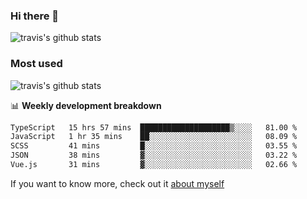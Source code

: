 ### Hi there 👋

<!--
**HondryTravis/HondryTravis** is a ✨ _special_ ✨ repository because its `README.md` (this file) appears on your GitHub profile.

Here are some ideas to get you started:

- 🔭 I’m currently working on ...
- 🌱 I’m currently learning ...
- 👯 I’m looking to collaborate on ...
- 🤔 I’m looking for help with ...
- 💬 Ask me about ...
- 📫 How to reach me: ...
- 😄 Pronouns: ...
- ⚡ Fun fact: ...
-->

![travis's github stats](https://github-readme-stats.vercel.app/api?username=HondryTravis&hide=stars)
### Most used
![travis's github stats](https://github-readme-stats.anuraghazra1.vercel.app/api/top-langs/?username=HondryTravis&layout=compact&hide_title=true)

📊 **Weekly development breakdown**

<!--START_SECTION:waka-->

```txt
TypeScript   15 hrs 57 mins  ████████████████████▒░░░░   81.00 %
JavaScript   1 hr 35 mins    ██░░░░░░░░░░░░░░░░░░░░░░░   08.09 %
SCSS         41 mins         █░░░░░░░░░░░░░░░░░░░░░░░░   03.55 %
JSON         38 mins         ▓░░░░░░░░░░░░░░░░░░░░░░░░   03.22 %
Vue.js       31 mins         ▓░░░░░░░░░░░░░░░░░░░░░░░░   02.66 %
```

<!--END_SECTION:waka-->

If you want to know more, check out it [about myself](https://hondrytravis.github.io/)
